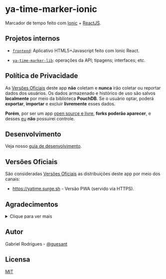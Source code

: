 # ya-time-marker-ionic

Marcador de tempo feito com [Ionic](https://ionicframework.com/) + [ReactJS](https://reactjs.org/).

## Projetos internos

- [`frontend`](./frontend): Aplicativo HTML5+Javascript feito com Ionic React.

- [`ya-time-marker-lib`](./ya-time-marker-lib): operações da API; tipagens; interfaces; etc.

## Política de Privacidade

As [Versões Oficiais](#versões-oficiais) deste app **não** coletam e **nunca** irão coletar ou reportar dados dos usuários. Os dados armazenado e histórico de uso são salvos **localmente** por meio da biblioteca **PouchDB**. Se o usuário optar, poderá **exportar**, **importar** e excluir **livremente** esses dados.

**Porém**, por ser um app [open source e livre](#licensa), **forks poderão aparecer**, e desses [eu](https://github.com/guesant) **não** possuirei controle.

## Desenvolvimento

Veja nosso [guia de desenvolvimento](./docs/Development-Workspace.md).

## Versões Oficiais

São consideradas [Versões Oficiais](#versões-oficiais) as distribuições deste app por meio dos canais:

- <https://yatime.surge.sh> - Versão PWA (servido via HTTPS).

## Agradecimentos

<details>
  <summary>Clique para ver mais</summary>

Obrigado a todos os contribuidores diretos e indiretos das bibliotecas usadas no projeto.

Dentre elas se destacam:

- Ruty

- Ionic

- ReactJS

- PostCSS

- PouchDB

- MaterialUI

- Typescript

- TailwindCSS

- pnpm

- ... e muitas outras

</details>

## Autor

Gabriel Rodrigues - [@guesant](https://github.com/guesant)

## Licensa

[MIT](./LICENSE.mit.txt)
